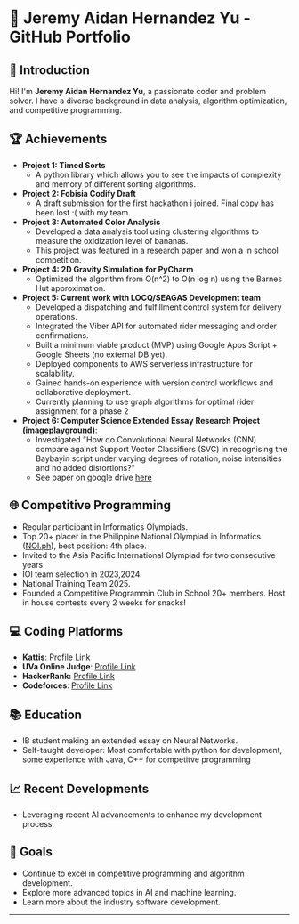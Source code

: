 # 🌟 Jeremy Aidan Hernandez Yu - GitHub Portfolio

## 👋 Introduction
Hi! I'm **Jeremy Aidan Hernandez Yu**, a passionate coder and problem solver. I have a diverse background in data analysis, algorithm optimization, and competitive programming.

## 🏆 Achievements
- **Project 1: Timed Sorts**
  - A python library which allows you to see the impacts of complexity and memory of different sorting algorithms.
- **Project 2: Fobisia Codify Draft**
  - A draft submission for the first hackathon i joined. Final copy has been lost :( with my team.
- **Project 3: Automated Color Analysis** 
  - Developed a data analysis tool using clustering algorithms to measure the oxidization level of bananas.
  - This project was featured in a research paper and won a in school competition.
- **Project 4: 2D Gravity Simulation for PyCharm**
  - Optimized the algorithm from O(n^2) to O(n log n) using the Barnes Hut approximation.
- **Project 5: Current work with LOCQ/SEAGAS Development team**
  - Developed a dispatching and fulfillment control system for delivery operations.
  - Integrated the Viber API for automated rider messaging and order confirmations.
  - Built a minimum viable product (MVP) using Google Apps Script + Google Sheets (no external DB yet).
  - Deployed components to AWS serverless infrastructure for scalability.
  - Gained hands-on experience with version control workflows and collaborative deployment.
  - Currently planning to use graph algorithms for optimal rider assignment for a phase 2
- **Project 6: Computer Science Extended Essay Research Project (imageplayground)**:
  - Investigated "How do Convolutional Neural Networks (CNN) compare against Support Vector Classifiers (SVC) in recognising the Baybayin script under varying degrees of rotation, noise intensities and no added distortions?"
  - See paper on google drive [here](https://drive.google.com/file/d/1Tz5_n4KKLvXJk2pD9c-VNwKGnvGy7cFN/view?usp=sharing)

## 🌐 Competitive Programming
- Regular participant in Informatics Olympiads.
- Top 20+ placer in the Philippine National Olympiad in Informatics ([NOI.ph](https://noi.ph)), best position: 4th place.
- Invited to the Asia Pacific International Olympiad for two consecutive years.
- IOI team selection in 2023,2024.
- National Training Team 2025.
- Founded a Competitive Programmin Club in School 20+ members. Host in house contests every 2 weeks for snacks!

## 💻 Coding Platforms
- **Kattis**: [Profile Link](https://open.kattis.com/users/bento-box#)
- **UVa Online Judge**: [Profile Link](https://uhunt.onlinejudge.org/id/1603931)
- **HackerRank:** [Profile Link](https://www.hackerrank.com/profile/jeremy_yu1)
- **Codeforces**: [Profile Link](https://codeforces.com/profile/BentoOreo)

## 📚 Education
- IB student making an extended essay on Neural Networks.
- Self-taught developer: Most comfortable with python for development, some experience with Java, C++ for competitve programming

## 📈 Recent Developments
- Leveraging recent AI advancements to enhance my development process.

## 🎯 Goals
- Continue to excel in competitive programming and algorithm development.
- Explore more advanced topics in AI and machine learning.
- Learn more about the industry software development.

---
